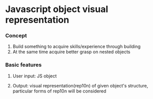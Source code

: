 # Javascript object visual representation

### Concept

1. Build something to acquire skills/experience through building
2. At the same time acquire better grasp on nested objects

### Basic features

1. User input: JS object

2. Output: visual representation(rep10n) of given object's structure,
    particular forms of rep10n will be considered